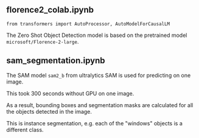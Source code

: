 

## florence2_colab.ipynb

```
from transformers import AutoProcessor, AutoModelForCausalLM  
```

The Zero Shot Object Detection model is based on the pretrained model `microsoft/Florence-2-large`.

## sam_segmentation.ipynb

The SAM model `sam2_b` from ultralytics SAM is used for predicting on one image.

This took 300 seconds without GPU on one image.

As a result, bounding boxes and segmentation masks are calculated for all the objects detected in the image.

This is instance segmentation, e.g. each of the "windows" objects is a different class.

